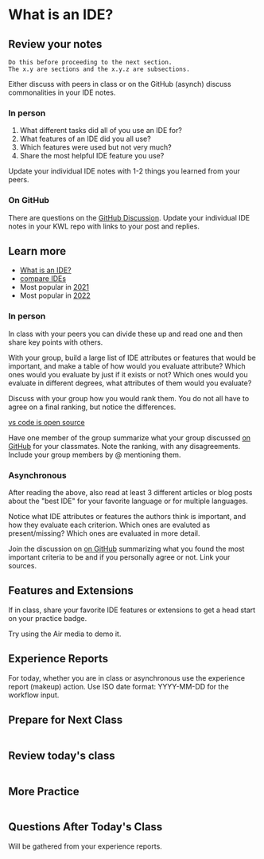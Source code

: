 # What is an IDE?  



## Review your notes



```{important}
Do this before proceeding to the next section. 
The x.y are sections and the x.y.z are subsections.
```



Either discuss with peers in class or on the GitHub (asynch) discuss commonalities in your IDE notes.



### In person



1. What different tasks did all of you use an IDE for?
1. What features of an IDE did you all use?
1. Which features were used but not very much?
1. Share the most helpful IDE feature you use?



Update your individual IDE notes with 1-2 things you learned from your peers.


### On GitHub



There are questions on the [GitHub Discussion](https://github.com/introcompsys/discussion-fa23-community/discussions/14). Update your individual IDE notes in your KWL repo with links to your post and replies.



## Learn more




- [What is an IDE?](https://www.redhat.com/en/topics/middleware/what-is-ide)
- [compare IDEs](https://en.wikipedia.org/wiki/Comparison_of_integrated_development_environments)
- Most popular in [2021](https://insights.stackoverflow.com/survey/2021#section-most-popular-technologies-integrated-development-environment)
- Most popular in [2022](https://survey.stackoverflow.co/2022/#most-popular-technologies-new-collab-tools)




### In person
In class with your peers you can divide these up and read one and then share key points with others.



With your group, build a large list of IDE attributes or features that would be important, and make a table of how would you evaluate attribute?  Which ones would you evaluate by just if it exists or not?  Which ones would you evaluate in different degrees, what attributes of them would you evaluate?


Discuss with your group how you would rank them.  You do not all have to agree on a final ranking, but notice the differences.




[vs code is open source](https://github.com/Microsoft/vscode/)


Have one member of the group summarize  what your group discussed [on GitHub](https://github.com/introcompsys/discussion-fa23-community/discussions/15) for your classmates.  Note the ranking, with any disagreements. Include your group members by @ mentioning them. 

### Asynchronous



After reading the above, also read at least 3 different articles or blog posts about the "best IDE" for your favorite language or for multiple languages.  

Notice what  IDE attributes or features the authors think is important, and how they evaluate each criterion. Which ones are evaluted as present/missing?  Which ones are evaluated in more detail. 

Join the discussion on [on GitHub](https://github.com/introcompsys/discussion-fa23-community/discussions/15)  summarizing what you found the most important criteria to be and if you personally agree or not. Link your sources. 


## Features and Extensions

If in class, share your favorite IDE features or extensions to get a head start on your practice badge. 

Try using the Air media to demo it. 

## Experience Reports

For today, whether you are in class or asynchronous use the experience report (makeup) action.  Use ISO date format: YYYY-MM-DD for the workflow input. 


## Prepare for Next Class


```{include} ../_prepare/2023-03-23.md
``` 




## Review today's class

```{include} ../_review/2023-11-09.md
```





## More Practice

```{include} ../_practice/2023-11-09.md
```


## Questions After Today's Class 

Will be gathered from your experience reports. 